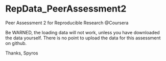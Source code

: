 RepData_PeerAssessment2
=======================

Peer Assessment 2 for Reproducible Research @Coursera

Be WARNED, the loading data will not work, unless you have downloaded the data yourself. There is no point to upload the data for this assessment on github. 

Thanks,
Spyros
